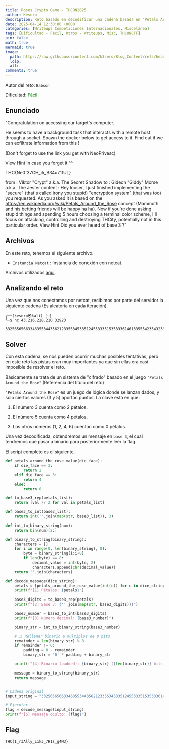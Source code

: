 ```yaml
---
title: Roses Crypto Game - THCON2025
author: Kesero
description: Reto basado en decodificar una cadena basada en "Petals Around the Rose" y posteriormente en base 3.
date: 2025-04-14 12:30:00 +0000
categories: [Writeups Competiciones Internacionales, Miscelánea]
tags: [Dificultad - Fácil, Otros - Writeups, Misc, THCONCTF]
pin: false
math: true
mermaid: true
image:
  path: https://raw.githubusercontent.com/k3sero/Blog_Content/refs/heads/main/Competiciones_Internacionales_Writeups/2025/THCON2025/misc/Roses%20Crypto%20Game/img/prompt.png
  lqip: 
  alt: 
comments: true
---
```


Autor del reto: `Babson`

Dificultad: <font color=green>Fácil</font>

## Enunciado

"Congratulation on accessing our target's computer.

He seems to have a background task that interacts with a remote host through a socket. Spawn the docker below to get access to it. Find out if we can exfiltrate information from this !

(Don't forget to use the link you get with NeoPrivesc)

View Hint
In case you forget it ^^

THC{Ne0f37CH_i5_B34u71fUL}

from : Viktor "Crypt" a.k.a. The Secret Shadow
to : Gideon "Giddy" Morse a.k.a. The Jester 
content :
Hey looser,
I just finished implementing the "secure" (that's called irony you stupid) "encryption system" (that was too) you requested. As you asked it is based on the https://en.wikipedia.org/wiki/Petals_Around_the_Rose concept (Mammoth and his betting friends will be happy ha ha). Now if you're done asking stupid things and spending 5 hours choosing a terminal color scheme, I'll focus on attacking, controlling and destroying THCity, potentially not in this particular order.
View Hint
Did you ever heard of base 3 ?"

## Archivos

En este reto, tenemos el siguiente archivo.

- `Instancia Netcat` : Instancia de conexión con netcat.

Archivos utilizados [aquí](https://github.com/k3sero/Blog_Content/tree/main/Competiciones_Internacionales_Writeups/2025/THCON2025/misc/Roses%20Crypto%20Game/img).

## Analizando el reto

Una vez que nos conectamos por netcat, recibimos por parte del servidor la siguiente cadena (Es aleatoria en cada iteración).

    ┌──(kesero㉿kali)-[~]
    └─$ nc 43.216.228.210 32923

    332565656633463553443562123355345335124553335153533361461335554235432333433655553433535565355315145355336333333622345132555545316133135455335


## Solver

Con esta cadena, se nos pueden ocurrir muchas posibles tentativas, pero en este reto las pistas eran muy importantes ya que sin ellas era casi imposible de resolver el reto.

Básicamente se trata de un sistema de "cifrado" basado en el juego `"Petals Around the Rose"` (Referencia del título del reto)

`"Petals Around the Rose"` es un juego de lógica donde se lanzan dados, y solo ciertos valores (3 y 5) aportan puntos. La clave está en que:

1. El número 3 cuenta como 2 pétalos.

2. El número 5 cuenta como 4 pétalos.

3. Los otros números (1, 2, 4, 6) cuentan como 0 pétalos.

Una vez decodificada, obtendremos un mensaje en `base 3`, el cual tendremos que pasar a binario para posteriormente leer la flag.

El script completo es el siguiente.

```py
def petals_around_the_rose_value(die_face):
    if die_face == 3:
        return 2
    elif die_face == 5:
        return 4
    else:
        return 0

def to_base3_rep(petals_list):
    return [val // 2 for val in petals_list]

def base3_to_int(base3_list):
    return int(''.join(map(str, base3_list)), 3)

def int_to_binary_string(num):
    return bin(num)[2:]

def binary_to_string(binary_string):
    characters = []
    for i in range(0, len(binary_string), 8):
        byte = binary_string[i:i+8]
        if len(byte) == 8:
            decimal_value = int(byte, 2)
            characters.append(chr(decimal_value))
    return ''.join(characters)

def decode_message(dice_string):
    petals = [petals_around_the_rose_value(int(c)) for c in dice_string.strip()]
    print(f"[1] Pétalos: {petals}")

    base3_digits = to_base3_rep(petals)
    print(f"[2] Base 3: {''.join(map(str, base3_digits))}")

    base3_number = base3_to_int(base3_digits)
    print(f"[3] Número decimal: {base3_number}")

    binary_str = int_to_binary_string(base3_number)

    # ⚠️ Rellenar binario a múltiplos de 8 bits
    remainder = len(binary_str) % 8
    if remainder != 0:
        padding = 8 - remainder
        binary_str = '0' * padding + binary_str

    print(f"[4] Binario (padded): {binary_str} ({len(binary_str)} bits)")

    message = binary_to_string(binary_str)
    return message


# Cadena original
input_string = "332565656633463553443562123355345335124553335153533361461335554235432333433655553433535565355315145355336333333622345132555545316133135455335"

# Ejecutar
flag = decode_message(input_string)
print(f"[5] Mensaje oculto: {flag}")

```

## Flag
`THC{I_r3Ally_L1k3_7H1s_g4M3}`